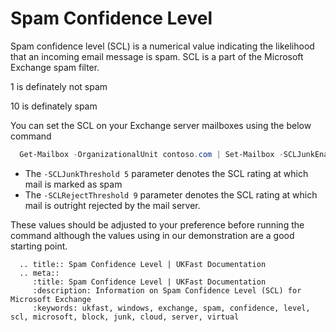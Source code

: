 # Spam Confidence Level

Spam confidence level (SCL) is a numerical value indicating the likelihood that an incoming email message is spam. SCL is a part of the Microsoft Exchange spam filter.

1 is definately not spam

10 is definately spam

You can set the SCL on your Exchange server mailboxes using the below command

```powershell
  Get-Mailbox -OrganizationalUnit contoso.com | Set-Mailbox -SCLJunkEnabled $true -SCLJunkThreshold 5 -SCLRejectEnabled $true -SCLRejectThreshold 9
```

* The `-SCLJunkThreshold 5` parameter denotes the SCL rating at which mail is marked as spam
* The `-SCLRejectThreshold 9` parameter denotes the SCL rating at which mail is outright rejected by the mail server.

These values should be adjusted to your preference before running the command although the values using in our demonstration are a good starting point.

```eval_rst
  .. title:: Spam Confidence Level | UKFast Documentation
  .. meta::
     :title: Spam Confidence Level | UKFast Documentation
     :description: Information on Spam Confidence Level (SCL) for Microsoft Exchange
     :keywords: ukfast, windows, exchange, spam, confidence, level, scl, microsoft, block, junk, cloud, server, virtual
